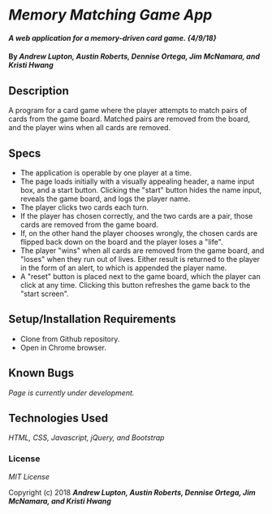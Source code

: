 # _Memory Matching Game App_

#### _A web application for a memory-driven card game. {4/9/18}_

#### By _**Andrew Lupton, Austin Roberts, Dennise Ortega, Jim McNamara, and Kristi Hwang**_

## Description
A program for a card game where the player attempts to match pairs of cards from the game board. Matched pairs are removed from the board, and the player wins when all cards are removed.

## Specs
- The application is operable by one player at a time.
- The page loads initially with a visually appealing header, a name input box, and a start button. Clicking the "start" button hides the name input, reveals the game board, and logs the player name.
- The player clicks two cards each turn.
- If the player has chosen correctly, and the two cards are a pair, those cards are removed from the game board.
- If, on the other hand the player chooses wrongly, the chosen cards are flipped back down on the board and the player loses a "life".
- The player "wins" when all cards are removed from the game board, and "loses" when they run out of lives. Either result is returned to the player in the form of an alert, to which is appended the player name.
- A "reset" button is placed next to the game board, which the player can click at any time. Clicking this button refreshes the game back to the "start screen".


## Setup/Installation Requirements

* Clone from Github repository.
* Open in Chrome browser.

## Known Bugs

_Page is currently under development._


## Technologies Used

_HTML, CSS, Javascript, jQuery, and Bootstrap_

### License

*MIT License*

Copyright (c) 2018 **_Andrew Lupton, Austin Roberts, Dennise Ortega, Jim McNamara, and Kristi Hwang_**
